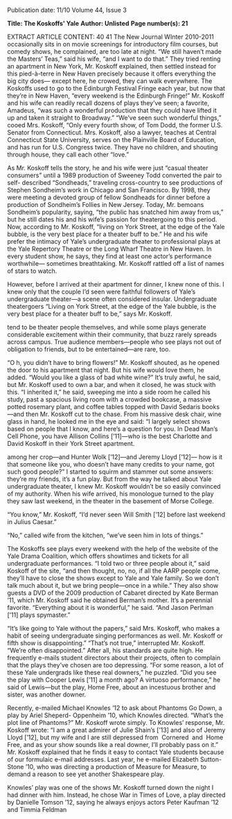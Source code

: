 Publication date: 11/10
Volume 44, Issue 3

**Title: The Koskoffs' Yale**
**Author: Unlisted**
**Page number(s): 21**

EXTRACT ARTICLE CONTENT:
40
41
The New Journal
WInter 2010-2011
occasionally sits in on movie 
screenings for introductory film 
courses, but comedy shows, 
he complained, are too late at 
night. “We still haven’t made 
the 
Masters’ Teas,” 
said 
his 
wife, “and I want to do that.” 
They tried renting an 
apartment in New York, Mr. 
Koskoff explained, then settled 
instead for this pied-à-terre in New 
Haven precisely because it offers 
everything the big city does—
except here, he crowed, they can 
walk everywhere. The Koskoffs 
used to go to the Edinburgh 
Festival Fringe each year, but 
now that they’re in New Haven, 
“every weekend is the Edinburgh 
Fringe!” Mr. Koskoff and his wife 
can readily recall dozens of plays 
they’ve seen; a favorite, Amadeus, 
“was such a wonderful production 
that they could have lifted it up 
and taken it straight to Broadway.” 
“We’ve 
seen 
such 
wonderful things,” cooed Mrs. 
Koskoff, “Only every fourth show, 
of Tom Dodd, the former U.S. 
Senator 
from 
Connecticut. 
Mrs. Koskoff, also a lawyer, 
teaches at Central Connecticut 
State University, serves on the 
Plainville Board of Education, 
and has run for U.S. Congress 
twice. They have no children, 
and 
shouting 
through 
house, they call each other “love.”


As 
Mr. 
Koskoff 
tells 
the story, he and his wife were 
just “casual theater consumers” 
until a 1989 production of Sweeney 
Todd converted the pair to self-
described “Sondheads,” traveling 
cross-country to see productions 
of Stephen Sondheim’s work in 
Chicago and San Francisco. By 1998, 
they were meeting a devoted group 
of fellow Sondheads for dinner 
before a production of Sondheim’s 
Follies in New Jersey. Today, Mr. 
bemoans 
Sondheim’s 
popularity, saying, “the public has 
snatched him away from us,” but he 
still dates his and his wife’s passion 
for theatergoing to this period. 
Now, according to Mr. 
Koskoff, “living on York Street, at 
the edge of the Yale bubble, is the 
very best place for a theater buff 
to be.” He and his wife prefer the 
intimacy of Yale’s undergraduate 
theater to professional plays at 
the Yale Repertory Theatre or 
the Long Wharf Theatre in New 
Haven. In every student show, he 
says, they find at least one actor’s 
performance 
worthwhile—
sometimes 
breathtaking. 
Mr. Koskoff rattled off a list 
of names of stars to watch.


However, before I arrived 
at their apartment for dinner, I 
knew none of this. I knew only that 
the couple I’d seen were faithful 
followers of Yale’s undergraduate 
theater—a scene often considered 
insular. Undergraduate theatergoers 
 “Living on York 
Street, at the 
edge of the Yale 
bubble, is the 
very best place 
for a theater buff 
to be,” says Mr. 
Koskoff.

tend to be theater people themselves, 
and while some plays generate 
considerable excitement within their 
community, that buzz rarely spreads 
across campus. True audience 
members—people who see plays 
not out of obligation to friends, 
but to be entertained—are rare, too.


 “O
h, you didn’t have to bring 
         flowers!” Mr. Koskoff shouted, 
as he opened the door to his 
apartment that night. But his 
wife would love them, he added. 
“Would you like a glass of bad 
white wine?” It’s truly awful, he 
said, but Mr. Koskoff used to own 
a bar, and when it closed, he was 
stuck with this. “I inherited it,” he 
said, sweeping me into a side 
room he called his study, past 
a spacious living room with a 
crowded bookcase,  a massive 
potted rosemary plant, and coffee 
tables topped with David Sedaris 
books—and then Mr. Koskoff cut 
to the chase. From his massive 
desk chair, wine glass in hand, he 
looked me in the eye and said:
“I largely select shows 
based on people that I know, and 
here’s a question for you. In Dead 
Man’s Cell Phone, you have Allison 
Collins [’11]—who is the best 
Charlotte and David Koskoff in their York 
Street apartment.

among her crop—and Hunter Wolk 
[’12]—and Jeremy Lloyd [’12]—
how is it that someone like you, 
who doesn’t have many credits to 
your name, got such good people?” 
I started to squirm and 
stammer out some answers: they’re 
my friends, it’s a fun play. But 
from the way he talked about Yale 
undergraduate theater, I knew 
Mr. Koskoff wouldn’t be so easily 
convinced of my authority. When 
his wife arrived, his monologue 
turned to the play they saw last 
weekend, in the theater in the 
basement of Morse College.


	
“You 
know,” 
Mr. Koskoff, “I’d never seen 
Will Smith [’12] before last 
weekend 
in 
Julius 
Caesar.” 
	
“No,” 
called 
wife from the kitchen, “we’ve 
seen him in lots of things.”


The Koskoffs see plays 
every weekend with the help of 
the website of the Yale Drama 
Coalition, which offers showtimes 
and tickets for all undergraduate 
performances. “I told two or three 
people about it,” said Koskoff of 
the site, “and then thought, no, 
no, if all the AARP people come, 
they’ll have to close the shows 
except to Yale and Yale family. 
So we don’t talk much about it, 
but we bring people—once in a 
while.” They also show guests a 
DVD of the 2009 production of 
Cabaret directed by Kate Berman 
’11, which Mr. Koskoff said he 
obtained 
Berman’s 
mother. It’s a perennial favorite. 
“Everything about it is wonderful,” 
he said. “And Jason Perlman 
[’11] 
plays 
spymaster.”


	
“It’s like going to Yale 
without the papers,” said Mrs. 
Koskoff, who makes a habit of 
seeing undergraduate singing 
performances as well. Mr. Koskoff 
or fifth show is disappointing.”
“That’s 
not 
true,” 
interrupted Mr. Koskoff. “We’re 
often disappointed.” After all, 
his standards are quite high. 
He frequently e-mails student 
directors about their projects, 
often to complain that the 
plays they’ve chosen are too 
depressing. “For some reason, a 
lot of these Yale undergrads like 
these real downers,” he puzzled. 
“Did you see the play with 
Cooper Lewis [’11] a month ago? 
A virtuoso performance,” he said 
of Lewis—but the play, Home 
Free, about an incestuous brother 
and sister, was another downer.


Recently, 
e-mailed Michael Knowles ’12 
to ask about Phantoms Go 
Down, a play by Ariel Sheperd-
Oppenheim ’10, which Knowles 
directed. “What’s the plot line of 
Phantoms?” Mr. Koskoff wrote 
simply. To Knowles’ response, 
Mr. Koskoff wrote: “I am a great 
admirer of Julie Shain’s [’13] and 
also of Jeremy Lloyd [’12], but 
my wife and I are still depressed 
from  Cornered  and  Home Free, 
and as your show sounds like a 
real downer, I’ll probably pass 
on it.” Mr. Koskoff explained that 
he finds it easy to contact Yale 
students because of our formulaic 
e-mail 
addresses. 
Last 
year, 
he e-mailed Elizabeth Sutton-
Stone ’10, who was directing 
a production of Measure for 
Measure, to demand a reason to 
see yet another Shakespeare play.


Knowles’ play was one 
of the shows Mr. Koskoff turned 
down the night I had dinner 
with him. Instead, he chose War 
in Times of Love, a play directed 
by Danielle Tomson ’12, saying 
he always enjoys actors Peter 
Kaufman ’12 and Timmia Feldman